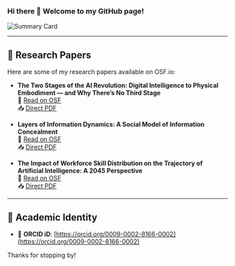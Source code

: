 ### Hi there 👋 Welcome to my GitHub page!

![Summary Card](https://github-profile-summary-cards.vercel.app/api/cards/profile-details?username=ravirajchilka&theme=default)

---

## 🧠 Research Papers

Here are some of my research papers available on OSF.io:

- **The Two Stages of the AI Revolution: Digital Intelligence to Physical Embodiment — and Why There’s No Third Stage**  
  📄 [Read on OSF](https://doi.org/10.17605/OSF.IO/ZKJUY)  
  📥 [Direct PDF](https://osf.io/vfxej)

- **Layers of Information Dynamics: A Social Model of Information Concealment**  
  📄 [Read on OSF](https://doi.org/10.17605/OSF.IO/RKEAQ)  
  📥 [Direct PDF](https://osf.io/trhyp)

- **The Impact of Workforce Skill Distribution on the Trajectory of Artificial Intelligence: A 2045 Perspective**  
  📄 [Read on OSF](https://doi.org/10.17605/OSF.IO/ZP3S9)  
  📥 [Direct PDF](https://osf.io/ztx9w)

---

## 🧬 Academic Identity

- 📘 **ORCID iD**: [https://orcid.org/0009-0002-8166-0002](https://orcid.org/0009-0002-8166-0002)  
 

Thanks for stopping by!
